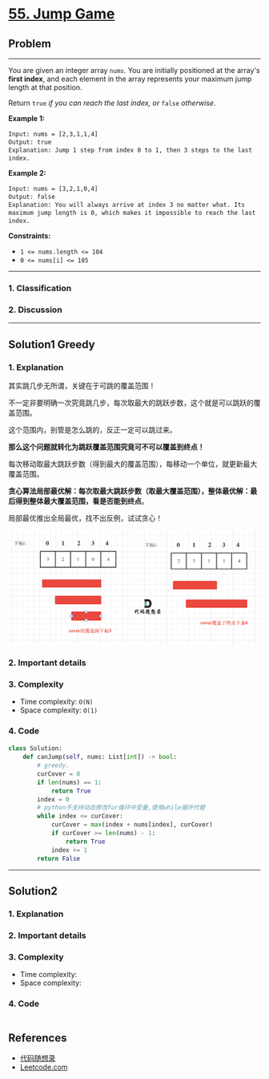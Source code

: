 # [55. Jump Game](https://leetcode.com/problems/jump-game/)

## Problem

*****

You are given an integer array `nums`. You are initially positioned at the array's **first index**, and each element in the array represents your maximum jump length at that position.

Return `true` *if you can reach the last index, or* `false` *otherwise*.

 

**Example 1:**

```
Input: nums = [2,3,1,1,4]
Output: true
Explanation: Jump 1 step from index 0 to 1, then 3 steps to the last index.
```

**Example 2:**

```
Input: nums = [3,2,1,0,4]
Output: false
Explanation: You will always arrive at index 3 no matter what. Its maximum jump length is 0, which makes it impossible to reach the last index.
```

 

**Constraints:**

- `1 <= nums.length <= 104`
- `0 <= nums[i] <= 105`

******

### 1. Classification



### 2. Discussion





*******

## Solution1 Greedy

### 1. Explanation

其实跳几步无所谓，关键在于可跳的覆盖范围！

不一定非要明确一次究竟跳几步，每次取最大的跳跃步数，这个就是可以跳跃的覆盖范围。

这个范围内，别管是怎么跳的，反正一定可以跳过来。

**那么这个问题就转化为跳跃覆盖范围究竟可不可以覆盖到终点！**

每次移动取最大跳跃步数（得到最大的覆盖范围），每移动一个单位，就更新最大覆盖范围。

**贪心算法局部最优解：每次取最大跳跃步数（取最大覆盖范围），整体最优解：最后得到整体最大覆盖范围，看是否能到终点**。

局部最优推出全局最优，找不出反例，试试贪心！

![img](./0055%20Jump%20Game.assets/20230203105634.png)

### 2. Important details





### 3. Complexity

- Time complexity: `O(N)`
- Space complexity: `O(1)`



### 4. Code

```python
class Solution:
    def canJump(self, nums: List[int]) -> bool:
        # greedy.
        curCover = 0
        if len(nums) == 1:
            return True
        index = 0
        # python不支持动态修改for循环中变量,使用while循环代替
        while index <= curCover:
            curCover = max(index + nums[index], curCover)
            if curCover >= len(nums) - 1:
                return True
            index += 1
        return False

```



********

## Solution2

### 1. Explanation





### 2. Important details





### 3. Complexity

- Time complexity:
- Space complexity:



### 4. Code

```python

```

## References

- [代码随想录 ](https://github.com/youngyangyang04/leetcode-master)
- [Leetcode.com](https://leetcode.com/problemset/all/)
